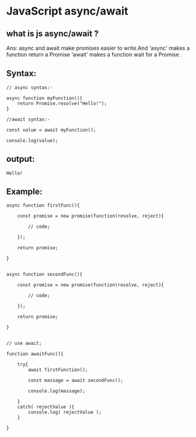 # JavaScript async/await

## what is js async/await ?
Ans: async and await make promises easier to write.And 'async' makes a function return a Promise
'await' makes a function wait for a Promise .

## Syntax:

    // async syntax:-

    async function myFunction(){
        return Promise.resolve("Hello!");
    }

    //await syntax:-

    const value = await myFunction();

    console.log(value);   

## output:

    Hello!


## Example:

    async function firstFunc(){

        const promise = new promise(function(resolve, reject){

            // code;

        });

        return promise;

    }

    
    async function secondFunc(){

        const promise = new promise(function(resolve, reject){

            // code;

        });

        return promise;

    }


    // use await;

    function awaitFunc(){

        try{
            await firstFunction();

            const massage = await secondFunc();

            console.log(massage);

        }
        catch( rejectValue ){
            console.log( rejectValue );
        }
        
    }
